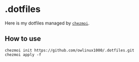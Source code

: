 # .dotfiles

Here is my dotfiles managed by [`chezmoi`](https://www.chezmoi.io/).

## How to use

```
chezmoi init https://github.com/owlinux1000/.dotfiles.git
chezmoi apply -f
```
